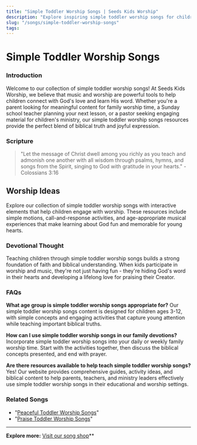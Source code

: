 ```yaml
---
title: "Simple Toddler Worship Songs | Seeds Kids Worship"
description: "Explore inspiring simple toddler worship songs for children's worship and faith development. Biblical music resources for families and ministry."
slug: "/songs/simple-toddler-worship-songs"
tags:
---
```


# Simple Toddler Worship Songs

### Introduction

Welcome to our collection of simple toddler worship songs! At Seeds Kids Worship, we believe that music and worship are powerful tools to help children connect with God's love and learn His word. Whether you're a parent looking for meaningful content for family worship time, a Sunday school teacher planning your next lesson, or a pastor seeking engaging material for children's ministry, our simple toddler worship songs resources provide the perfect blend of biblical truth and joyful expression.

### Scripture

> "Let the message of Christ dwell among you richly as you teach and admonish one another with all wisdom through psalms, hymns, and songs from the Spirit, singing to God with gratitude in your hearts." - Colossians 3:16

## Worship Ideas

Explore our collection of simple toddler worship songs with interactive elements that help children engage with worship. These resources include simple motions, call-and-response activities, and age-appropriate musical experiences that make learning about God fun and memorable for young hearts.

### Devotional Thought

Teaching children through simple toddler worship songs builds a strong foundation of faith and biblical understanding. When kids participate in worship and music, they're not just having fun - they're hiding God's word in their hearts and developing a lifelong love for praising their Creator.

### FAQs

**What age group is simple toddler worship songs appropriate for?**
Our simple toddler worship songs content is designed for children ages 3-12, with simple concepts and engaging activities that capture young attention while teaching important biblical truths.

**How can I use simple toddler worship songs in our family devotions?**
Incorporate simple toddler worship songs into your daily or weekly family worship time. Start with the activities together, then discuss the biblical concepts presented, and end with prayer.

**Are there resources available to help teach simple toddler worship songs?**
Yes! Our website provides comprehensive guides, activity ideas, and biblical content to help parents, teachers, and ministry leaders effectively use simple toddler worship songs in their educational and worship settings.

### Related Songs

- "[Peaceful Toddler Worship Songs](/songs/peaceful-toddler-worship-songs/)"
- "[Praise Toddler Worship Songs](/songs/praise-toddler-worship-songs/)"

---

**Explore more:** [Visit our song shop](https://seedskidsworship.com/shop)**

<!-- Schema Markup -->
<script type="application/ld+json">
{
  "@context": "https://schema.org",
  "@type": "MusicRecording",
  "name": "Simple Toddler Worship Songs",
  "byArtist": {
    "@type": "MusicGroup",
    "name": "Seeds Kids Worship"
  },
  "isFamilyFriendly": true,
  "url": "https://seedskidsworship.com/songs/simple-toddler-worship-songs/"
}
</script>